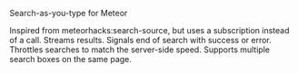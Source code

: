 Search-as-you-type for Meteor

Inspired from meteorhacks:search-source, but uses a subscription instead of
a call. Streams results. Signals end of search with success or error.
Throttles searches to match the server-side speed.  Supports multiple search
boxes on the same page.
